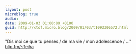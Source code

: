 ```yaml
---
layout: post
microblog: true
audio: 
date: 2009-01-03 01:00:00 +0100
guid: http://xtof.micro.blog/2009/01/03/t1093306572.html
---
```

"Dis moi ce que tu penses / de ma vie / mon adolescence / ..."  [blip.fm/~1ei5a](http://blip.fm/~1ei5a)
